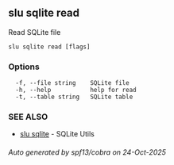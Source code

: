 ## slu sqlite read

Read SQLite file

```
slu sqlite read [flags]
```

### Options

```
  -f, --file string    SQLite file
  -h, --help           help for read
  -t, --table string   SQLite table
```

### SEE ALSO

* [slu sqlite](slu_sqlite.md)	 - SQLite Utils

###### Auto generated by spf13/cobra on 24-Oct-2025

